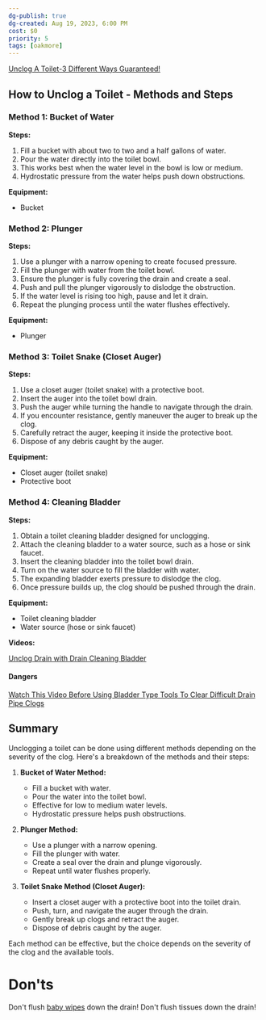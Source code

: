 ```yaml
---
dg-publish: true
dg-created: Aug 19, 2023, 6:00 PM
cost: $0
priority: 5
tags: [oakmore]
---
```


[Unclog A Toilet-3 Different Ways Guaranteed!](https://www.youtube.com/watch?v=3eA2JkZbtng)
## How to Unclog a Toilet - Methods and Steps

### Method 1: Bucket of Water

**Steps:**

1. Fill a bucket with about two to two and a half gallons of water.
2. Pour the water directly into the toilet bowl.
3. This works best when the water level in the bowl is low or medium.
4. Hydrostatic pressure from the water helps push down obstructions.

**Equipment:**

- Bucket

### Method 2: Plunger

**Steps:**

1. Use a plunger with a narrow opening to create focused pressure.
2. Fill the plunger with water from the toilet bowl.
3. Ensure the plunger is fully covering the drain and create a seal.
4. Push and pull the plunger vigorously to dislodge the obstruction.
5. If the water level is rising too high, pause and let it drain.
6. Repeat the plunging process until the water flushes effectively.

**Equipment:**

- Plunger

### Method 3: Toilet Snake (Closet Auger)

**Steps:**

1. Use a closet auger (toilet snake) with a protective boot.
2. Insert the auger into the toilet bowl drain.
3. Push the auger while turning the handle to navigate through the drain.
4. If you encounter resistance, gently maneuver the auger to break up the clog.
5. Carefully retract the auger, keeping it inside the protective boot.
6. Dispose of any debris caught by the auger.

**Equipment:**

- Closet auger (toilet snake)
- Protective boot

### Method 4: Cleaning Bladder

**Steps:**

1. Obtain a toilet cleaning bladder designed for unclogging.
2. Attach the cleaning bladder to a water source, such as a hose or sink faucet.
3. Insert the cleaning bladder into the toilet bowl drain.
4. Turn on the water source to fill the bladder with water.
5. The expanding bladder exerts pressure to dislodge the clog.
6. Once pressure builds up, the clog should be pushed through the drain.

**Equipment:**

- Toilet cleaning bladder
- Water source (hose or sink faucet)

**Videos:**

[Unclog Drain with Drain Cleaning Bladder](https://www.youtube.com/watch?v=orudtV12OY4)
#### Dangers

[Watch This Video Before Using Bladder Type Tools To Clear Difficult Drain Pipe Clogs](https://www.youtube.com/watch?v=43ZchEMW9-g)

## Summary

Unclogging a toilet can be done using different methods depending on the severity of the clog. Here's a breakdown of the methods and their steps:

1. **Bucket of Water Method:**
    
    - Fill a bucket with water.
    - Pour the water into the toilet bowl.
    - Effective for low to medium water levels.
    - Hydrostatic pressure helps push obstructions.
2. **Plunger Method:**
    
    - Use a plunger with a narrow opening.
    - Fill the plunger with water.
    - Create a seal over the drain and plunge vigorously.
    - Repeat until water flushes properly.
3. **Toilet Snake Method (Closet Auger):**
    
    - Insert a closet auger with a protective boot into the toilet drain.
    - Push, turn, and navigate the auger through the drain.
    - Gently break up clogs and retract the auger.
    - Dispose of debris caught by the auger.

Each method can be effective, but the choice depends on the severity of the clog and the available tools.


# Don'ts

Don't flush [baby wipes](https://www.youtube.com/shorts/jM557IJGNU4?feature=share) down the drain!
Don't flush tissues down the drain!